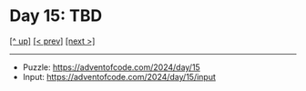 # Day 15: TBD

[[^ up]](../../README.asciidoc) [[< prev]](../day-14/README.MD) [[next >]](../day-16/README.MD) <!-- [[solution ✨]](./solve.py) -->

<!-- article begin -->

<!-- article end -->

---

* Puzzle: https://adventofcode.com/2024/day/15
* Input: https://adventofcode.com/2024/day/15/input

